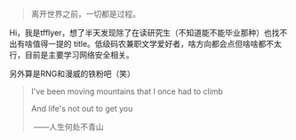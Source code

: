 > 离开世界之前，一切都是过程。

Hi，我是tfflyer，想了半天发现除了在读研究生（不知道能不能毕业那种）也找不出有啥值得一提的 title。低级码农兼职文学爱好者，啥方向都会点但啥啥都不太行，目前是主要学习网络安全相关。

另外算是RNG和漫威的铁粉吧（笑）





> I've been moving mountains that I once had to climb
>
> And life's not out to get you
>
> ​												——人生何处不青山
